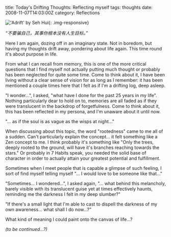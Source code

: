 title: Today's Drifting Thoughts: Reflecting myself
tags: thoughts
date: 2008-11-07T14:03:00Z
category: Reflections

!['Adrift' by Seh Hui](http://img.photobucket.com/albums/v95/seh_hui/livejournal/adrift.png){: .img-responsive}

*“不要骗自己，其事你根本没有人生目标。”*

Here I am again, dozing off in an imaginary state. Not in boredom, but having my thoughts drift away, pondering about life again. This time round it's about purpose in life.

From what I can recall from memory, this is one of the more critical questions that I find myself not actually putting much thought or probably has been neglected for quite some time. Come to think about it, I have been living without a clear sense of vision for as long as I remember: it has been mentioned a couple times here that I felt as if I'm a drifting log, deep asleep.

"I wonder…", I asked, "what have I done for the past 25 years in my life". Nothing particularly dear to hold on to, memories are all faded as if they were translucent in the backdrop of forgetfulness. Come to think about it, this has been reflected in my persona, and I'm unaware about it until now.

"… as if the soul is as vague as the wisps at night…"

When discussing about this topic, the word "rootedness" came to me all of a sudden. Can't particularly explain the concept… it felt something like a Zen concept to me. I think probably it's something like "Only the trees, deeply rooted to the ground, will have it's branches reaching towards the stars." Or probably in 7 Habits speak, you needed the solid base of character in order to actually attain your greatest potential and fulfillment.

Sometimes when I meet people that is capable a glimpse of such feeling, I sort of find myself telling myself "… I would love to be someone like that…"

"Sometimes… I wondered…", I asked again, "… what behind this melancholy, barely visible with its translucent guise yet at times effectively haunts, reminding me the darkness I felt in my deep slumber?"

"If there's a small light that I'm able to cast to dispell the darkness of my own awareness… what shall I do now…?"

What kind of meaning I could paint onto the canvas of life…?

*(to be continued…?)*


